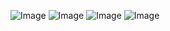 ![Image](https://github.com/user-attachments/assets/68474ae8-25e0-4b26-b23f-1c8d2d6d9a1d)
![Image](https://github.com/user-attachments/assets/0666944d-f7d1-4712-b8aa-0fedb57e18ca)
![Image](https://github.com/user-attachments/assets/e2de63b8-2b14-46a5-9ca1-fc1acc513282)
![Image](https://github.com/user-attachments/assets/11f25ead-6804-477d-b503-6faa6798c458)
